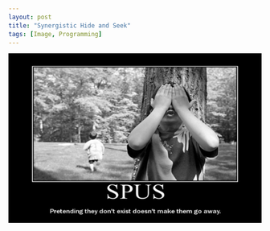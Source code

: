 ```yaml
---
layout: post
title: "Synergistic Hide and Seek"
tags: [Image, Programming]
---
```


<img class="outline" src="/images/2007-4-12-synergistic-hide-and-seek/spu-pretend.jpg" alt="There is no SPU." width="640"/>
